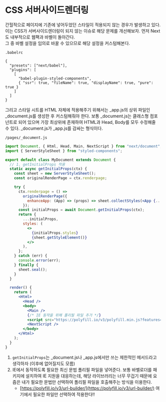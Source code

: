 ﻿# CSS 서버사이드렌더링

간헐적으로 페이지에 기존에 넣어두었던 스타일이 적용되지 않는 경우가 발생하고 있다.  
이는 CSS가 서버사이드렌더링이 되지 않는 이슈로 해당 문제를 개선해보자. 먼저 Next도 내부적으로 웹팩과 바벨이 돌아간다.  
그 중 바벨 설정을 임의로 바꿀 수 있으므로 해당 설정을 커스텀해본다.

`.babelrc`

```
{
  "presets": ["next/babel"],
  "plugins": [
    [
      "babel-plugin-styled-components",
      { "ssr": true, "fileName": true, "displayName": true, "pure": true }
    ]
  ]
}
```

그리고 스타일 시트를 HTML 자체에 적용해주기 위해서는 \_app.js의 상위 파일인 \_document.js를 생성한 후 커스텀해줘야 한다. 보통 \_document.js는 클래스형 컴포넌트로 되어 있으며 가장 최상위에 존재하여 HTML과 Head, Body를 모두 수정해줄 수 있다. \_document.js가 \_app.js를 감싸는 형식이다.

`/pages/_document.js`

```jsx
import Document, { Html, Head, Main, NextScript } from "next/document";
import { ServerStyleSheet } from "styled-components";

export default class MyDocument extends Document {
  // 1. getInitialProps 적용
  static async getInitialProps(ctx) {
    const sheet = new ServerStyleSheet();
    const originalRenderPage = ctx.renderpage;

    try {
      ctx.renderpage = () =>
        originalRenderPage({
          enhanceApp: (App) => (props) => sheet.collectStyles(<App {...props} />),
        });
      const initialProps = await Document.getInitialProps(ctx);
      return {
        ...initialProps,
        styles: (
          <>
            {initialProps.styles}
            {sheet.getStyleElement()}
          </>
        ),
      };
    } catch (err) {
      console.error(err);
    } finally {
      sheet.seal();
    }
  }

  render() {
    return (
      <Html>
        <Head />
        <body>
          <Main />
          {/* IE 동작을 위해 폴리필 파일 추가 */}
          <script src="https://polyfill.io/v3/polyfill.min.js?features=default%2Ces2015%2Ces2016%2Ces2017%2Ces2018%2Ces2019" />
          <NextScript />
        </body>
      </Html>
    );
  }
}
```

1. `getInitialProps`는 \_document.js나 \_app.js에서만 쓰는 제한적인 메서드라고 생각하자 (이후에 없어질지도 모름)
2. IE에서 동작하도록 필요한 최신 문법 폴리필 파일을 넣어준다. 보통 바벨로더를 패키지에 설치하여 IE 지원을 대응하는데, 해당 라이브러리는 너무 무겁기 때문에 요즘은 내가 필요한 문법만 선택하여 폴리필 파일을 호출해주는 방식을 이용한다.
   - [https://polyfill.io/v3/url-builder/](https://polyfill.io/v3/url-builder/) 여기에서 필요한 파일만 선택하여 적용한다!!
